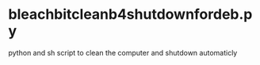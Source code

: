 # bleachbitcleanb4shutdownfordeb.py
python and sh script to clean the computer and shutdown automaticly 

